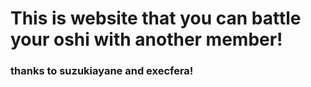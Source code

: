 <h1 align="left">This is website that you can battle your oshi with another member!</h1>
<h3 align="left">thanks to suzukiayane and execfera!</h3>